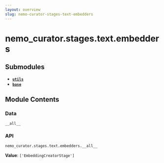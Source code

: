 ```yaml
---
layout: overview
slug: nemo-curator-stages-text-embedders
---
```


# nemo_curator.stages.text.embedders



## Submodules

- **[`utils`](nemo-curator-stages-text-embedders-utils)**
- **[`base`](nemo-curator-stages-text-embedders-base)**

## Module Contents

### Data

`__all__`

### API

```python
nemo_curator.stages.text.embedders.__all__
```

**Value**: `['EmbeddingCreatorStage']`

